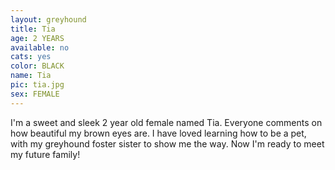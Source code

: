 ```yaml
---
layout: greyhound
title: Tia
age: 2 YEARS
available: no
cats: yes
color: BLACK
name: Tia
pic: tia.jpg
sex: FEMALE
---
```


I'm a sweet and sleek 2 year old female named Tia. Everyone comments on how beautiful my brown eyes are. I have loved learning how to be a pet, with my greyhound foster sister to show me the way. Now I'm ready to meet my future family! 

